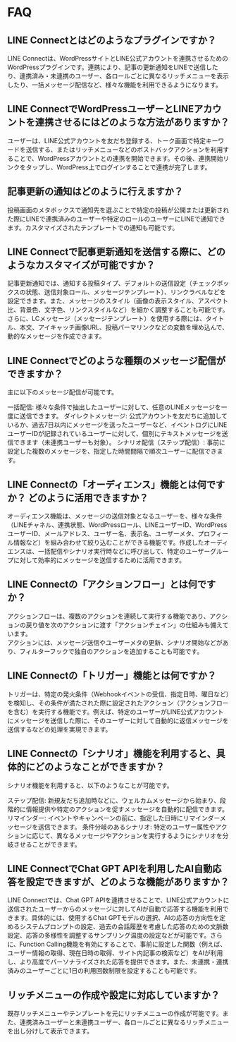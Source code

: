 # FAQ
## LINE Connectとはどのようなプラグインですか？
LINE Connectは、WordPressサイトとLINE公式アカウントを連携させるためのWordPressプラグインです。連携により、記事の更新通知をLINEで送信したり、連携済み・未連携のユーザー、各ロールごとに異なるリッチメニューを表示したり、一括メッセージ配信など、様々な機能を利用できるようになります。

## LINE ConnectでWordPressユーザーとLINEアカウントを連携させるにはどのような方法がありますか？
ユーザーは、LINE公式アカウントを友だち登録する、トーク画面で特定キーワードを送信する、またはリッチメニューなどのポストバックアクションを利用することで、WordPressアカウントとの連携を開始できます。その後、連携開始リンクをタップし、WordPress上でログインすることで連携が完了します。

## 記事更新の通知はどのように行えますか？
投稿画面のメタボックスで通知先を選ぶことで特定の投稿が公開または更新された際にLINEで連携済みのユーザーや特定のロールのユーザーにLINEで通知できます。カスタマイズされたテンプレートでの通知も可能です。

## LINE Connectで記事更新通知を送信する際に、どのようなカスタマイズが可能ですか？
記事更新通知では、通知する投稿タイプ、デフォルトの送信設定（チェックボックスの状態、送信対象ロール、メッセージテンプレート）、リンクラベルなどを設定できます。また、メッセージのスタイル（画像の表示スタイル、アスペクト比、背景色、文字色、リンクスタイルなど）を細かく調整することも可能です。さらに、LCメッセージ（メッセージテンプレート）を使用する際には、タイトル、本文、アイキャッチ画像URL、投稿パーマリンクなどの変数を埋め込んで、動的なメッセージを作成できます。

## LINE Connectでどのような種類のメッセージ配信ができますか？
主に以下のメッセージ配信が可能です。

一括配信: 様々な条件で抽出したユーザーに対して、任意のLINEメッセージを一度に送信できます。
ダイレクトメッセージ: 公式アカウントを友だちに追加しているか、過去7日以内にメッセージを送ったユーザーなど、イベントログにLINEユーザーIDが記録されているユーザーに対して、個別にテキストメッセージを送信できます（未連携ユーザーも対象）。
シナリオ配信（ステップ配信）: 事前に設定した複数のメッセージを、指定した時間間隔で順次ユーザーに配信できます。

## LINE Connectの「オーディエンス」機能とは何ですか？ どのように活用できますか？
オーディエンス機能は、メッセージの送信対象となるユーザーを、様々な条件（LINEチャネル、連携状態、WordPressロール、LINEユーザーID、WordPressユーザーID、メールアドレス、ユーザー名、表示名、ユーザーメタ、プロフィール情報など）を組み合わせて絞り込むことができる機能です。作成したオーディエンスは、一括配信やシナリオ実行時などに呼び出して、特定のユーザーグループに対して効率的にメッセージを送信するために活用できます。

## LINE Connectの「アクションフロー」とは何ですか？
アクションフローは、複数のアクションを連続して実行する機能であり、アクションの戻り値を次のアクションに渡す「アクションチェイン」の仕組みも備えています。  
アクションには、メッセージ送信やユーザーメタの更新、シナリオ開始などがあり、フィルターフックで独自のアクションを追加することも可能です。  

## LINE Connectの「トリガー」機能とは何ですか？
トリガーは、特定の発火条件（Webhookイベントの受信、指定日時、曜日など）を検知し、その条件が満たされた際に設定されたアクション（アクションフローを含む）を実行する機能です。例えば、特定のユーザーがLINE公式アカウントにメッセージを送信した際に、そのユーザーに対して自動的に返信メッセージを送信するなどの処理を実現できます。

## LINE Connectの「シナリオ」機能を利用すると、具体的にどのようなことができますか？
シナリオ機能を利用すると、以下のようなことが可能です。

ステップ配信: 新規友だち追加時などに、ウェルカムメッセージから始まり、段階的に情報提供や特定のアクションを促すメッセージを自動的に配信できます。
リマインダー: イベントやキャンペーンの前に、指定した日時にリマインダーメッセージを送信できます。
条件分岐のあるシナリオ: 特定のユーザー属性やアクションに応じて、異なるメッセージやアクションを実行するようにシナリオを分岐させることができます。

## LINE ConnectでChat GPT APIを利用したAI自動応答を設定できますが、どのような機能がありますか？
LINE Connectでは、Chat GPT APIを連携させることで、LINE公式アカウントに送信されたユーザーからのメッセージに対してAIが自動で応答する機能を利用できます。具体的には、使用するChat GPTモデルの選択、AIの応答の方向性を定めるシステムプロンプトの設定、過去の会話履歴を考慮した応答のための文脈数設定、応答の多様性を調整するサンプリング温度の設定などが可能です。さらに、Function Calling機能を有効にすることで、事前に設定した関数（例えば、ユーザー情報の取得、現在日時の取得、サイト内記事の検索など）をAIが利用し、より高度でパーソナライズされた応答を提供できます。また、未連携・連携済みのユーザーごとに1日の利用回数制限を設定することも可能です。

## リッチメニューの作成や設定に対応していますか？
既存リッチメニューやテンプレートを元にリッチメニューの作成が可能です。また、連携済みユーザーと未連携ユーザー、各ロールごとに異なるリッチメニューを出し分けして表示できます。

